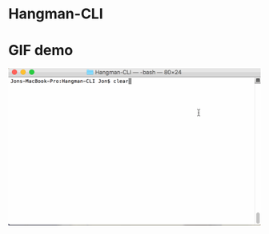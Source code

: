 # Hangman-CLI

# GIF demo
![Alt Text](https://github.com/0n11san/Hangman-CLI/blob/master/media/demo.gif)
